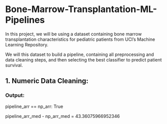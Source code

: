 # Bone-Marrow-Transplantation-ML-Pipelines
In this project, we will be using a dataset containing bone marrow transplantation characteristics for pediatric patients from UCI’s Machine Learning Repository.

We will this dataset to build a pipeline, containing all preprocessing and data cleaning steps, and then selecting the best classifier to predict patient survival.

## 1. Numeric Data Cleaning: 
### Output:
pipeline_arr == np_arr: True

pipeline_arr_med - np_arr_med = 43.36075966952346

 
